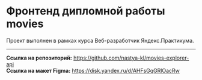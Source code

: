 # Фронтенд дипломной работы movies

Проект выполнен в рамках курса Веб-разработчик Яндекс.Практикума. 

---

**Ссылка на репозиторий:** https://github.com/nastya-kl/movies-explorer-api<br/>
**Ссылка на макет Figma:** https://disk.yandex.ru/d/AHFsGqGRlOacRw<br/>